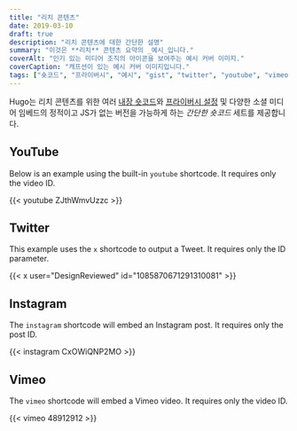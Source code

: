 ```yaml
---
title: "리치 콘텐츠"
date: 2019-03-10
draft: true
description: "리치 콘텐츠에 대한 간단한 설명"
summary: "이것은 **리치** 콘텐츠 요약의 _예시_입니다."
coverAlt: "인기 있는 미디어 조직의 아이콘을 보여주는 예시 커버 이미지."
coverCaption: "캐프션이 있는 예시 커버 이미지입니다."
tags: ["숏코드", "프라이버시", "예시", "gist", "twitter", "youtube", "vimeo"]
---
```


Hugo는 리치 콘텐츠를 위한 여러 [내장 숏코드](https://gohugo.io/content-management/shortcodes/#use-hugos-built-in-shortcodes)와 [프라이버시 설정](https://gohugo.io/about/hugo-and-gdpr/) 및 다양한 소셜 미디어 임베드의 정적이고 JS가 없는 버전을 가능하게 하는 _간단한 숏코드_ 세트를 제공합니다.

## YouTube

Below is an example using the built-in `youtube` shortcode. It requires only the video ID.

{{< youtube ZJthWmvUzzc >}}

## Twitter

This example uses the `x` shortcode to output a Tweet. It requires only the ID parameter.

{{< x user="DesignReviewed" id="1085870671291310081" >}}

## Instagram

The `instagram` shortcode will embed an Instagram post. It requires only the post ID.

{{< instagram CxOWiQNP2MO >}}

## Vimeo

The `vimeo` shortcode will embed a Vimeo video. It requires only the video ID.

{{< vimeo 48912912 >}}
